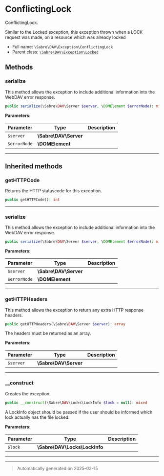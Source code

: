 
# ConflictingLock

ConflictingLock.

Similar to  the Locked exception, this exception thrown when a LOCK request
was made, on a resource which was already locked

* Full name: `\Sabre\DAV\Exception\ConflictingLock`
* Parent class: [`\Sabre\DAV\Exception\Locked`](./Locked.md)




## Methods


### serialize

This method allows the exception to include additional information into the WebDAV error response.

```php
public serialize(\Sabre\DAV\Server $server, \DOMElement $errorNode): mixed
```








**Parameters:**

| Parameter | Type | Description |
|-----------|------|-------------|
| `$server` | **\Sabre\DAV\Server** |  |
| `$errorNode` | **\DOMElement** |  |





***


## Inherited methods


### getHTTPCode

Returns the HTTP statuscode for this exception.

```php
public getHTTPCode(): int
```












***

### serialize

This method allows the exception to include additional information into the WebDAV error response.

```php
public serialize(\Sabre\DAV\Server $server, \DOMElement $errorNode): mixed
```








**Parameters:**

| Parameter | Type | Description |
|-----------|------|-------------|
| `$server` | **\Sabre\DAV\Server** |  |
| `$errorNode` | **\DOMElement** |  |





***

### getHTTPHeaders

This method allows the exception to return any extra HTTP response headers.

```php
public getHTTPHeaders(\Sabre\DAV\Server $server): array
```

The headers must be returned as an array.






**Parameters:**

| Parameter | Type | Description |
|-----------|------|-------------|
| `$server` | **\Sabre\DAV\Server** |  |





***

### __construct

Creates the exception.

```php
public __construct(\Sabre\DAV\Locks\LockInfo $lock = null): mixed
```

A LockInfo object should be passed if the user should be informed
which lock actually has the file locked.






**Parameters:**

| Parameter | Type | Description |
|-----------|------|-------------|
| `$lock` | **\Sabre\DAV\Locks\LockInfo** |  |





***


***
> Automatically generated on 2025-03-15
